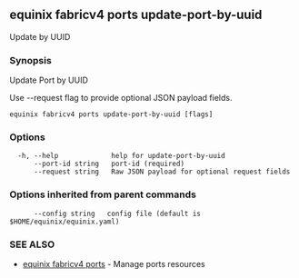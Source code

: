 ## equinix fabricv4 ports update-port-by-uuid

Update by UUID

### Synopsis

Update Port by UUID

Use --request flag to provide optional JSON payload fields.

```
equinix fabricv4 ports update-port-by-uuid [flags]
```

### Options

```
  -h, --help             help for update-port-by-uuid
      --port-id string   port-id (required)
      --request string   Raw JSON payload for optional request fields
```

### Options inherited from parent commands

```
      --config string   config file (default is $HOME/equinix/equinix.yaml)
```

### SEE ALSO

* [equinix fabricv4 ports](equinix_fabricv4_ports.md)	 - Manage ports resources

